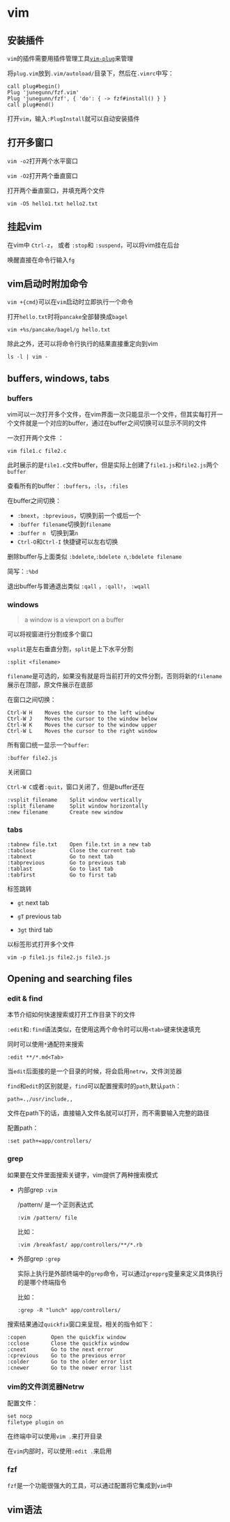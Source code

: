 # vim

## 安装插件

`vim`的插件需要用插件管理工具[`vim-plug`](https://github.com/junegunn/vim-plug)来管理

将`plug.vim`放到`.vim/autoload/`目录下，然后在`.vimrc`中写：

```
call plug#begin()
Plug 'junegunn/fzf.vim'
Plug 'junegunn/fzf', { 'do': { -> fzf#install() } }
call plug#end()
```

打开`vim`，输入`:PlugInstall`就可以自动安装插件

## 打开多窗口

`vim -o2`打开两个水平窗口

`vim -O2`打开两个垂直窗口

打开两个垂直窗口，并填充两个文件

```
vim -O5 hello1.txt hello2.txt
```

## 挂起vim

在vim中 `Ctrl-z`， 或者 `:stop`和 `:suspend`，可以将vim挂在后台

唤醒直接在命令行输入`fg`

## vim启动时附加命令

`vim +{cmd}`可以在`vim`启动时立即执行一个命令

打开`hello.txt`时将`pancake`全部替换成`bagel`

```
vim +%s/pancake/bagel/g hello.txt
```



除此之外，还可以将命令行执行的结果直接重定向到vim

```
ls -l | vim -
```

## buffers, windows, tabs

### buffers

vim可以一次打开多个文件，在vim界面一次只能显示一个文件，但其实每打开一个文件就是一个对应的buffer，通过在buffer之间切换可以显示不同的文件

一次打开两个文件 ：

```vim
vim file1.c file2.c
```

此时展示的是`file1.c`文件buffer，但是实际上创建了`file1.js`和`file2.js`两个`buffer`

查看所有的buffer： `:buffers`，`:ls`，`:files`

在buffer之间切换：

- `:bnext`，`:bprevious`，切换到前一个或后一个
- `:buffer filename`切换到`filename`
- `:buffer n `  切换到第`n`
- `Ctrl-O`和`Ctrl-I` 快捷键可以左右切换

删除buffer与上面类似 `:bdelete`,`:bdelete n`,`:bdelete filename` 

简写：`:%bd`

退出buffer与普通退出类似 `:qall` ，`:qall!`， `:wqall`

### windows

> a window is a viewport on a buffer

可以将视窗进行分割成多个窗口

`vsplit`是左右垂直分割，`split`是上下水平分割

```
:split <filename>
```

`filename`是可选的，如果没有就是将当前打开的文件分割，否则将新的`filename`展示在顶部，原文件展示在底部

在窗口之间切换：

```
Ctrl-W H    Moves the cursor to the left window
Ctrl-W J    Moves the cursor to the window below
Ctrl-W K    Moves the cursor to the window upper
Ctrl-W L    Moves the cursor to the right window
```

所有窗口统一显示一个`buffer`:

```
:buffer file2.js
```

关闭窗口

`Ctrl-W C`或者`:quit`，窗口关闭了，但是buffer还在

```
:vsplit filename    Split window vertically
:split filename     Split window horizontally
:new filename       Create new window
```

### tabs

```
:tabnew file.txt    Open file.txt in a new tab
:tabclose           Close the current tab
:tabnext            Go to next tab
:tabprevious        Go to previous tab
:tablast            Go to last tab
:tabfirst           Go to first tab
```

标签跳转

- `gt` next tab

- `gT` previous tab

- `3gt` third tab

以标签形式打开多个文件

```
vim -p file1.js file2.js file3.js
```

## Opening and searching files

### edit & find

本节介绍如何快速搜索或打开工作目录下的文件

`:edit`和`:find`语法类似，在使用这两个命令时可以用`<tab>`键来快速填充

同时可以使用`*`通配符来搜索

```
:edit **/*.md<Tab>
```

当`edit`后面接的是一个目录的时候，将会启用`netrw`，文件浏览器

`find`和`edit`的区别就是，`find`可以配置搜索时的`path`,默认`path`：

```
path=.,/usr/include,,
```

文件在path下的话，直接输入文件名就可以打开，而不需要输入完整的路径

配置path：

```
:set path+=app/controllers/
```

### grep

如果要在文件里面搜索关键字，vim提供了两种搜索模式

- 内部grep `:vim`

  /pattern/ 是一个正则表达式

  ```
  :vim /pattern/ file
  ```

  比如：

  ```
  :vim /breakfast/ app/controllers/**/*.rb
  ```

- 外部grep `:grep`

  实际上执行是外部终端中的`grep`命令，可以通过`grepprg`变量来定义具体执行的是哪个终端指令

  比如：

  ```
  :grep -R "lunch" app/controllers/
  ```

搜索结果通过`quickfix`窗口来呈现，相关的指令如下：

```
:copen        Open the quickfix window
:cclose       Close the quickfix window
:cnext        Go to the next error
:cprevious    Go to the previous error
:colder       Go to the older error list
:cnewer       Go to the newer error list
```

### vim的文件浏览器Netrw

配置文件：

```
set nocp
filetype plugin on
```

在终端中可以使用`vim .`来打开目录

在`vim`内部时，可以使用`:edit .`来启用

### fzf

`fzf`是一个功能很强大的工具，可以通过配置将它集成到`vim`中





## vim语法

